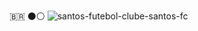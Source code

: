 🇧🇷  ⚫⚪
  ![santos-futebol-clube-santos-fc](https://github.com/user-attachments/assets/66d65415-ccf7-42c2-8d5d-c68ebbece01e)

